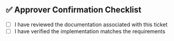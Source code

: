 ## ✅ Approver Confirmation Checklist

- [ ] I have reviewed the documentation associated with this ticket
- [ ] I have verified the implementation matches the requirements
